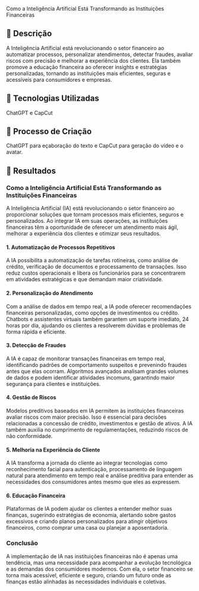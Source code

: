 Como a Inteligência Artificial Está Transformando as Instituições Financeiras

## 📒 Descrição
A Inteligência Artificial está revolucionando o setor financeiro ao automatizar processos, personalizar atendimentos, detectar fraudes, avaliar riscos com precisão e melhorar a experiência dos clientes. Ela também promove a educação financeira ao oferecer insights e estratégias personalizadas, tornando as instituições mais eficientes, seguras e acessíveis para consumidores e empresas.

## 🤖 Tecnologias Utilizadas
ChatGPT e CapCut

## 🧐 Processo de Criação
ChatGPT para eçaboração do texto e CapCut para geração do vídeo e o avatar.

## 🚀 Resultados

### Como a Inteligência Artificial Está Transformando as Instituições Financeiras  

A Inteligência Artificial (IA) está revolucionando o setor financeiro ao proporcionar soluções que tornam processos mais eficientes, seguros e personalizados. Ao integrar IA em suas operações, as instituições financeiras têm a oportunidade de oferecer um atendimento mais ágil, melhorar a experiência dos clientes e otimizar seus resultados.  

#### 1. **Automatização de Processos Repetitivos**  
A IA possibilita a automatização de tarefas rotineiras, como análise de crédito, verificação de documentos e processamento de transações. Isso reduz custos operacionais e libera os funcionários para se concentrarem em atividades estratégicas e que demandam maior criatividade.  

#### 2. **Personalização do Atendimento**  
Com a análise de dados em tempo real, a IA pode oferecer recomendações financeiras personalizadas, como opções de investimentos ou crédito. Chatbots e assistentes virtuais também garantem um suporte imediato, 24 horas por dia, ajudando os clientes a resolverem dúvidas e problemas de forma rápida e eficiente.  

#### 3. **Detecção de Fraudes**  
A IA é capaz de monitorar transações financeiras em tempo real, identificando padrões de comportamento suspeitos e prevenindo fraudes antes que elas ocorram. Algoritmos avançados analisam grandes volumes de dados e podem identificar atividades incomuns, garantindo maior segurança para clientes e instituições.  

#### 4. **Gestão de Riscos**  
Modelos preditivos baseados em IA permitem às instituições financeiras avaliar riscos com maior precisão. Isso é essencial para decisões relacionadas a concessão de crédito, investimentos e gestão de ativos. A IA também auxilia no cumprimento de regulamentações, reduzindo riscos de não conformidade.  

#### 5. **Melhoria na Experiência do Cliente**  
A IA transforma a jornada do cliente ao integrar tecnologias como reconhecimento facial para autenticação, processamento de linguagem natural para atendimento em tempo real e análise preditiva para entender as necessidades dos consumidores antes mesmo que eles as expressem.  

#### 6. **Educação Financeira**  
Plataformas de IA podem ajudar os clientes a entender melhor suas finanças, sugerindo estratégias de economia, alertando sobre gastos excessivos e criando planos personalizados para atingir objetivos financeiros, como comprar uma casa ou planejar a aposentadoria.  

### Conclusão  
A implementação de IA nas instituições financeiras não é apenas uma tendência, mas uma necessidade para acompanhar a evolução tecnológica e as demandas dos consumidores modernos. Com ela, o setor financeiro se torna mais acessível, eficiente e seguro, criando um futuro onde as finanças estão alinhadas às necessidades individuais e coletivas.  


